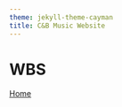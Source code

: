 ```yaml
---
theme: jekyll-theme-cayman
title: C&B Music Website
---
```


<h1>WBS</h1>

<a href="https://JoshFerkins.github.io/EIT-ac-nz-ITPM5240-202051MB-c-b-torture-Website/home.html">Home</a>
